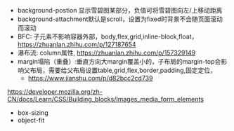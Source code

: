 - background-postion 显示雪碧图某部分，负值可将雪碧图向左/上移动距离
- background-attachment默认是scroll，设置为fixed时背景不会随页面滚动而滚动
- BFC: 子元素不影响容器外部，body,flex,grid,inline-block,float，https://zhuanlan.zhihu.com/p/127187654
- 瀑布流: column属性, https://zhuanlan.zhihu.com/p/157329149
- margin塌陷（重叠）:垂直方向大margin覆盖小的，子布局的margin-top会影响父布局，需要给父布局设置table,grid,flex,border,padding,固定定位，
  - https://www.jianshu.com/p/d82bcc2cd739


https://developer.mozilla.org/zh-CN/docs/Learn/CSS/Building_blocks/Images_media_form_elements
- box-sizing
- object-fit